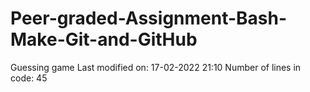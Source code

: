 # Peer-graded-Assignment-Bash-Make-Git-and-GitHub

Guessing game
Last modified on: 17-02-2022 21:10
Number of lines in code: 45
